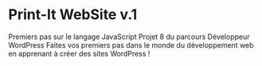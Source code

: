 # Print-It WebSite v.1

Premiers pas sur le langage JavaScript
Projet 8 du parcours Développeur WordPress
Faites vos premiers pas dans le monde du développement web en apprenant à créer des sites WordPress !